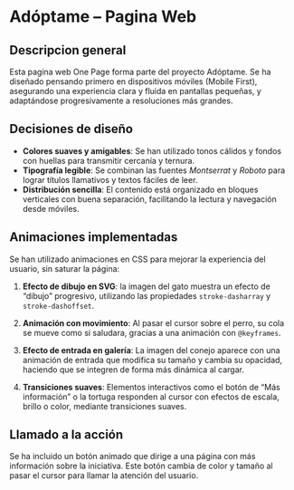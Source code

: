 # Adóptame – Pagina Web

## Descripcion general

Esta pagina web One Page forma parte del proyecto Adóptame. Se ha diseñado pensando primero en dispositivos móviles (Mobile First), asegurando una experiencia clara y fluida en pantallas pequeñas, y adaptándose progresivamente a resoluciones más grandes.

## Decisiones de diseño

- **Colores suaves y amigables**: Se han utilizado tonos cálidos y fondos con huellas para transmitir cercanía y ternura.
- **Tipografía legible**: Se combinan las fuentes *Montserrat* y *Roboto* para lograr títulos llamativos y textos fáciles de leer.
- **Distribución sencilla**: El contenido está organizado en bloques verticales con buena separación, facilitando la lectura y navegación desde móviles.

## Animaciones implementadas

Se han utilizado animaciones en CSS para mejorar la experiencia del usuario, sin saturar la página:

1. **Efecto de dibujo en SVG**: la imagen del gato muestra un efecto de “dibujo” progresivo, utilizando las propiedades `stroke-dasharray` y `stroke-dashoffset`.

2. **Animación con movimiento**: Al pasar el cursor sobre el perro, su cola se mueve como si saludara, gracias a una animación con `@keyframes`.

3. **Efecto de entrada en galería**: La imagen del conejo aparece con una animación de entrada que modifica su tamaño y cambia su opacidad, haciendo que se integren de forma más dinámica al cargar.

4. **Transiciones suaves**: Elementos interactivos como el botón de “Más información” o la tortuga responden al cursor con efectos de escala, brillo o color, mediante transiciones suaves.

## Llamado a la acción

Se ha incluido un botón animado que dirige a una página con más información sobre la iniciativa. Este botón cambia de color y tamaño al pasar el cursor para llamar la atención del usuario.
